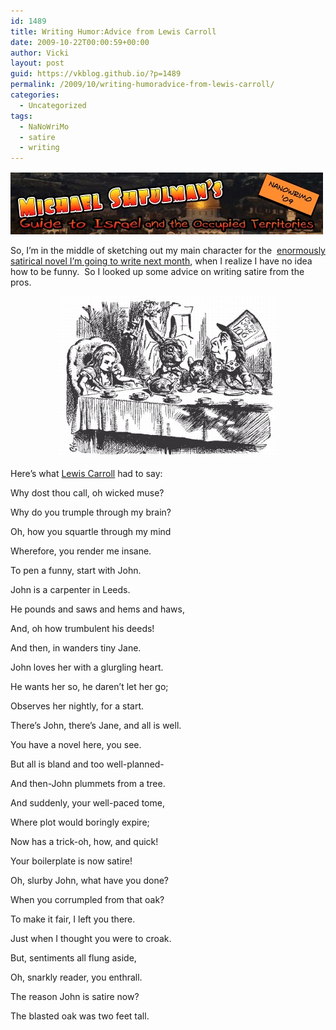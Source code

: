 ```yaml
---
id: 1489
title: Writing Humor:Advice from Lewis Carroll
date: 2009-10-22T00:00:59+00:00
author: Vicki
layout: post
guid: https://vkblog.github.io/?p=1489
permalink: /2009/10/writing-humoradvice-from-lewis-carroll/
categories:
  - Uncategorized
tags:
  - NaNoWriMo
  - satire
  - writing
---
```

[<img class="aligncenter size-full wp-image-1419" title="Page_1" src="https://raw.githubusercontent.com/vkblog/vkblog.github.io/master/public/img/2009/10/Page_14.jpg" alt="Page_1" width="500" height="100" />](https://raw.githubusercontent.com/vkblog/vkblog.github.io/master/public/img/2009/10/Page_14.jpg)

So, I&#8217;m in the middle of sketching out my main character for the  [enormously satirical novel I&#8217;m going to write next month](https://vkblog.github.io/2009/10/11/my-unborn-novel-is-annoying-me-nanowrimo/), when I realize I have no idea how to be funny.  So I looked up some advice on writing satire from the pros.

<p style="text-align: center;">
  <a href="https://raw.githubusercontent.com/vkblog/vkblog.github.io/master/public/img/2009/10/alice_in_wonderland.jpg"><img class="aligncenter size-full wp-image-1516" title="alice_in_wonderland" src="https://raw.githubusercontent.com/vkblog/vkblog.github.io/master/public/img/2009/10/alice_in_wonderland.jpg" alt="alice_in_wonderland" width="348" height="258" /></a>
</p>

Here&#8217;s what [Lewis Carroll](http://en.wikipedia.org/wiki/Lewis_Carroll) had to say:

Why dost thou call, oh wicked muse?
  
Why do you trumple through my brain?
  
Oh, how you squartle through my mind
  
Wherefore, you render me insane.

To pen a funny, start with John.
  
John is a carpenter in Leeds.
  
He pounds and saws and hems and haws,
  
And, oh how trumbulent his deeds!

And then, in wanders tiny Jane.
  
John loves her with a glurgling heart.
  
He wants her so, he daren&#8217;t let her go;
  
Observes her nightly, for a start.

There&#8217;s John, there&#8217;s Jane, and all is well.
  
You have a novel here, you see.
  
But all is bland and too well-planned-
  
And then-John plummets from a tree.

And suddenly, your well-paced tome,
  
Where plot would boringly expire;
  
Now has a trick-oh, how, and quick!
  
Your boilerplate is now satire!

Oh, slurby John, what have you done?
  
When you corrumpled from that oak?
  
To make it fair, I left you there.
  
Just when I thought you were to croak.

But, sentiments all flung aside,
  
Oh, snarkly reader, you enthrall.
  
The reason John is satire now?
  
The blasted oak was two feet tall.
